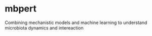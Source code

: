 # mbpert
Combining mechanistic models and machine learning to understand microbiota dynamics and intereaction
